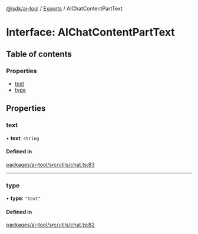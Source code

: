 [@isdk/ai-tool](../README.md) / [Exports](../modules.md) / AIChatContentPartText

# Interface: AIChatContentPartText

## Table of contents

### Properties

- [text](AIChatContentPartText.md#text)
- [type](AIChatContentPartText.md#type)

## Properties

### text

• **text**: `string`

#### Defined in

[packages/ai-tool/src/utils/chat.ts:83](https://github.com/isdk/ai-tool.js/blob/c377a1408daee78a2484142b6d99ef7fbbec7c7c/src/utils/chat.ts#L83)

___

### type

• **type**: ``"text"``

#### Defined in

[packages/ai-tool/src/utils/chat.ts:82](https://github.com/isdk/ai-tool.js/blob/c377a1408daee78a2484142b6d99ef7fbbec7c7c/src/utils/chat.ts#L82)
